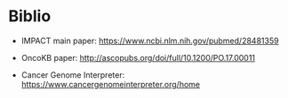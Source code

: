 # Biblio

- IMPACT main paper: https://www.ncbi.nlm.nih.gov/pubmed/28481359

- OncoKB paper: http://ascopubs.org/doi/full/10.1200/PO.17.00011

- Cancer Genome Interpreter: https://www.cancergenomeinterpreter.org/home